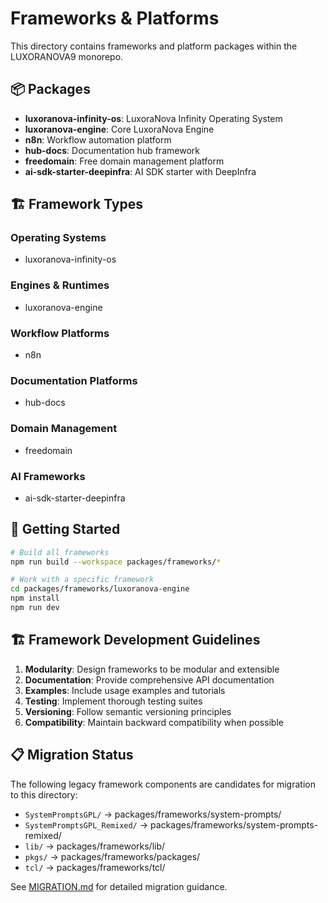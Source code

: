 # Frameworks & Platforms

This directory contains frameworks and platform packages within the LUXORANOVA9 monorepo.

## 📦 Packages

- **luxoranova-infinity-os**: LuxoraNova Infinity Operating System
- **luxoranova-engine**: Core LuxoraNova Engine
- **n8n**: Workflow automation platform
- **hub-docs**: Documentation hub framework
- **freedomain**: Free domain management platform
- **ai-sdk-starter-deepinfra**: AI SDK starter with DeepInfra

## 🏗️ Framework Types

### Operating Systems
- luxoranova-infinity-os

### Engines & Runtimes
- luxoranova-engine

### Workflow Platforms
- n8n

### Documentation Platforms
- hub-docs

### Domain Management
- freedomain

### AI Frameworks
- ai-sdk-starter-deepinfra

## 🚀 Getting Started

```bash
# Build all frameworks
npm run build --workspace packages/frameworks/*

# Work with a specific framework
cd packages/frameworks/luxoranova-engine
npm install
npm run dev
```

## 🏗️ Framework Development Guidelines

1. **Modularity**: Design frameworks to be modular and extensible
2. **Documentation**: Provide comprehensive API documentation
3. **Examples**: Include usage examples and tutorials
4. **Testing**: Implement thorough testing suites
5. **Versioning**: Follow semantic versioning principles
6. **Compatibility**: Maintain backward compatibility when possible

## 📋 Migration Status

The following legacy framework components are candidates for migration to this directory:

- `SystemPromptsGPL/` → packages/frameworks/system-prompts/
- `SystemPromptsGPL_Remixed/` → packages/frameworks/system-prompts-remixed/
- `lib/` → packages/frameworks/lib/
- `pkgs/` → packages/frameworks/packages/
- `tcl/` → packages/frameworks/tcl/

See [MIGRATION.md](../../MIGRATION.md) for detailed migration guidance.